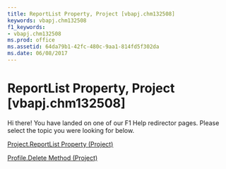 ```yaml
---
title: ReportList Property, Project [vbapj.chm132508]
keywords: vbapj.chm132508
f1_keywords:
- vbapj.chm132508
ms.prod: office
ms.assetid: 64da79b1-42fc-480c-9aa1-814fd5f302da
ms.date: 06/08/2017
---
```



# ReportList Property, Project [vbapj.chm132508]

Hi there! You have landed on one of our F1 Help redirector pages. Please select the topic you were looking for below.

[Project.ReportList Property (Project)](http://msdn.microsoft.com/library/0c688797-21cc-eaa0-0ebf-95e1e053f222%28Office.15%29.aspx)

[Profile.Delete Method (Project)](http://msdn.microsoft.com/library/61c3e2a8-2efd-36d7-2619-acbb7a055162%28Office.15%29.aspx)


